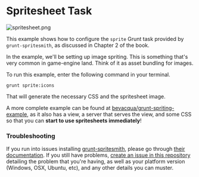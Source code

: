 # Spritesheet Task

![spritesheet.png][1]

This example shows how to configure the `sprite` Grunt task provided by `grunt-spritesmith`, as discussed in Chapter 2 of the book.

In the example, we'll be setting up image spriting. This is something that's very common in game-engine land. Think of it as asset bundling for images.

To run this example, enter the following command in your terminal.

```shell
grunt sprite:icons
```

That will generate the necessary CSS and the spritesheet image.

A more complete example can be found at [bevacqua/grunt-spriting-example][2], as it also has a view, a server that serves the view, and some CSS so that you can **start to use spritesheets immediately**!

### Troubleshooting

If you run into issues installing [grunt-spritesmith][3], please go through [their documentation][3]. If you still have problems, [create an issue in this repository][4] detailing the problem that you're having, as well as your platform version (Windows, OSX, Ubuntu, etc), and any other details you can muster.

  [1]: http://i.imgur.com/1ud2mRR.gif "Megaman Spritesheet"
  [2]: https://github.com/bevacqua/grunt-spriting-example
  [3]: https://github.com/Ensighten/grunt-spritesmith
  [4]: https://github.com/buildfirst/buildfirst/issues/new
